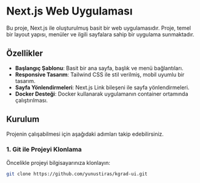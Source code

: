 # Next.js Web Uygulaması

Bu proje, Next.js ile oluşturulmuş basit bir web uygulamasıdır. Proje, temel bir layout yapısı, menüler ve ilgili sayfalara sahip bir uygulama sunmaktadır.

## Özellikler

- **Başlangıç Şablonu**: Basit bir ana sayfa, başlık ve menü bağlantıları.
- **Responsive Tasarım**: Tailwind CSS ile stil verilmiş, mobil uyumlu bir tasarım.
- **Sayfa Yönlendirmeleri**: Next.js Link bileşeni ile sayfa yönlendirmeleri.
- **Docker Desteği**: Docker kullanarak uygulamanın container ortamında çalıştırılması.

## Kurulum

Projenin çalışabilmesi için aşağıdaki adımları takip edebilirsiniz.

### 1. Git ile Projeyi Klonlama

Öncelikle projeyi bilgisayarınıza klonlayın:

```bash
git clone https://github.com/yunustiras/kgrad-ui.git
